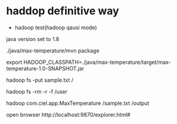 # haddop definitive way

* hadoop test(hadoop qausi mode)
  
java version set to 1.8

./java/max-temperature/mvn package

export HADOOP_CLASSPATH=./java/max-temperature/target/max-temperature-1.0-SNAPSHOT.jar

hadoop fs -put sample.txt /

hadoop fs -rm -r -f /user

hadoop com.ciel.app.MaxTemperature /sample.txt /output

open browser http://localhost:9870/explorer.html#
